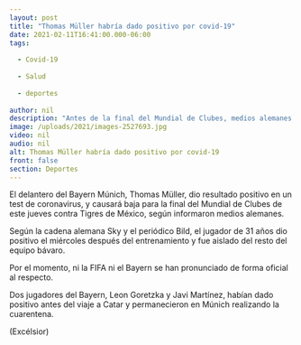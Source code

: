 ```yaml
---
layout: post
title: "Thomas Müller habría dado positivo por covid-19"
date: 2021-02-11T16:41:00.000-06:00
tags:
  
  - Covid-19
  
  - Salud
  
  - deportes
  
author: nil
description: "Antes de la final del Mundial de Clubes, medios alemanes reportan el caso del delantero del Bayern Múnich"
image: /uploads/2021/images-2527693.jpg
video: nil
audio: nil
alt: Thomas Müller habría dado positivo por covid-19
front: false
section: Deportes
---
```


El delantero del Bayern Múnich, Thomas Müller, dio resultado positivo en un test de coronavirus, y causará baja para la final del Mundial de Clubes de este jueves contra Tigres de México, según informaron medios alemanes.

Según la cadena alemana Sky y el periódico Bild, el jugador de 31 años dio positivo el miércoles después del entrenamiento y fue aislado del resto del equipo bávaro.

Por el momento, ni la FIFA ni el Bayern se han pronunciado de forma oficial al respecto.

Dos jugadores del Bayern, Leon Goretzka y Javi Martínez, habían dado positivo antes del viaje a Catar y permanecieron en Múnich realizando la cuarentena.

(Excélsior)
